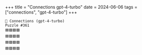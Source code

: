+++
title = "Connections gpt-4-turbo"
date = 2024-06-06
tags = ["connections", "gpt-4-turbo"]
+++

```text
🤖 Connections (gpt-4-turbo) 
Puzzle #361
🟦🟪🟪🟪
🟦🟪🟪🟪
🟦🟪🟪🟪
🟦🟪🟦🟪
```
